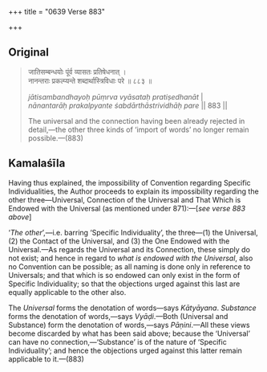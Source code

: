 +++
title = "0639 Verse 883"

+++
## Original 
>
> जातिसम्बन्धयोः पूंर्व व्यासतः प्रतिषेधनात् ।  
> नानन्तराः प्रकल्प्यन्ते शब्दार्थास्त्रिविधाः परे ॥ ८८३ ॥ 
>
> *jātisambandhayoḥ pūṃrva vyāsataḥ pratiṣedhanāt* \|  
> *nānantarāḥ prakalpyante śabdārthāstrividhāḥ pare* \|\| 883 \|\| 
>
> The universal and the connection having been already rejected in detail,—the other three kinds of ‘import of words’ no longer remain possible.—(883)



## Kamalaśīla

Having thus explained, the impossibility of Convention regarding Specific Individualities, the Author proceeds to explain its impossibility regarding the other three—Universal, Connection of the Universal and That Which is Endowed with the Universal (as mentioned under 871):—[*see verse 883 above*]

‘*The other*’,—i.e. barring ‘Specific Individuality’, the three—(1) the Universal, (2) the Contact of the Universal, and (3) the One Endowed with the Universal.—As regards the Universal and its Connection, these simply do not exist; and hence in regard to *what is endowed with the Universal*, also no Convention can be possible; as all naming is done only in reference to Universals; and that which is so endowed can only exist in the form of Specific Individuality; so that the objections urged against this last are equally applicable to the other also.

The *Universal* forms the denotation of words—says *Kātyāyana*. *Substance* forms the denotation of words,—says *Vyāḍi*.—Both (Universal and Substance) form the denotation of words,—says *Pāṇini*.—All these views become discarded by what has been said above; because the ‘Universal’ can have no connection,—‘Substance’ is of the nature of ‘Specific Individuality’; and hence the objections urged against this latter remain applicable to it.—(883)



